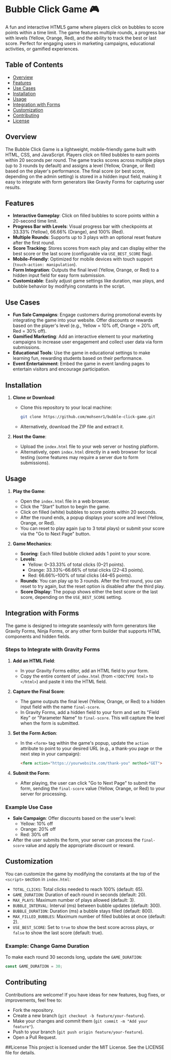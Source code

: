 # Bubble Click Game 🎮

A fun and interactive HTML5 game where players click on bubbles to score points within a time limit. The game features multiple rounds, a progress bar with levels (Yellow, Orange, Red), and the ability to track the best or last score. Perfect for engaging users in marketing campaigns, educational activities, or gamified experiences.

## Table of Contents
- [Overview](#overview)
- [Features](#features)
- [Use Cases](#use-cases)
- [Installation](#installation)
- [Usage](#usage)
- [Integration with Forms](#integration-with-forms)
- [Customization](#customization)
- [Contributing](#contributing)
- [License](#license)

## Overview
The Bubble Click Game is a lightweight, mobile-friendly game built with HTML, CSS, and JavaScript. Players click on filled bubbles to earn points within 20 seconds per round. The game tracks scores across multiple plays (up to 3 rounds by default) and assigns a level (Yellow, Orange, or Red) based on the player's performance. The final score (or best score, depending on the admin setting) is stored in a hidden input field, making it easy to integrate with form generators like Gravity Forms for capturing user results.

## Features
- **Interactive Gameplay**: Click on filled bubbles to score points within a 20-second time limit.
- **Progress Bar with Levels**: Visual progress bar with checkpoints at 33.33% (Yellow), 66.66% (Orange), and 100% (Red).
- **Multiple Rounds**: Supports up to 3 plays with an optional reset feature after the first round.
- **Score Tracking**: Stores scores from each play and can display either the best score or the last score (configurable via `USE_BEST_SCORE` flag).
- **Mobile-Friendly**: Optimized for mobile devices with touch support (`touch-action: manipulation`).
- **Form Integration**: Outputs the final level (Yellow, Orange, or Red) to a hidden input field for easy form submission.
- **Customizable**: Easily adjust game settings like duration, max plays, and bubble behavior by modifying constants in the script.

## Use Cases
- **Fun Sale Campaigns**: Engage customers during promotional events by integrating the game into your website. Offer discounts or rewards based on the player's level (e.g., Yellow = 10% off, Orange = 20% off, Red = 30% off).
- **Gamified Marketing**: Add an interactive element to your marketing campaigns to increase user engagement and collect user data via form submissions.
- **Educational Tools**: Use the game in educational settings to make learning fun, rewarding students based on their performance.
- **Event Entertainment**: Embed the game in event landing pages to entertain visitors and encourage participation.

## Installation
1. **Clone or Download**:
   - Clone this repository to your local machine:
     ```bash
     git clone https://github.com/mohsenr1/bubble-click-game.git
     ```
   - Alternatively, download the ZIP file and extract it.

2. **Host the Game**:
   - Upload the `index.html` file to your web server or hosting platform.
   - Alternatively, open `index.html` directly in a web browser for local testing (some features may require a server due to form submissions).

## Usage
1. **Play the Game**:
   - Open the `index.html` file in a web browser.
   - Click the "Start" button to begin the game.
   - Click on filled (white) bubbles to score points within 20 seconds.
   - After the round ends, a popup displays your score and level (Yellow, Orange, or Red).
   - You can reset to play again (up to 3 total plays) or submit your score via the "Go to Next Page" button.

2. **Game Mechanics**:
   - **Scoring**: Each filled bubble clicked adds 1 point to your score.
   - **Levels**:
     - Yellow: 0–33.33% of total clicks (0–21 points).
     - Orange: 33.33%–66.66% of total clicks (22–43 points).
     - Red: 66.66%–100% of total clicks (44–65 points).
   - **Rounds**: You can play up to 3 rounds. After the first round, you can reset to try again, but the reset option is disabled after the third play.
   - **Score Display**: The popup shows either the best score or the last score, depending on the `USE_BEST_SCORE` setting.

## Integration with Forms
The game is designed to integrate seamlessly with form generators like Gravity Forms, Ninja Forms, or any other form builder that supports HTML components and hidden fields.

### Steps to Integrate with Gravity Forms
1. **Add an HTML Field**:
   - In your Gravity Forms editor, add an HTML field to your form.
   - Copy the entire content of `index.html` (from `<!DOCTYPE html>` to `</html>`) and paste it into the HTML field.

2. **Capture the Final Score**:
   - The game outputs the final level (Yellow, Orange, or Red) to a hidden input field with the name `final-score`.
   - In Gravity Forms, add a hidden field to your form and set its "Field Key" or "Parameter Name" to `final-score`. This will capture the level when the form is submitted.

3. **Set the Form Action**:
   - In the `<form>` tag within the game's popup, update the `action` attribute to point to your desired URL (e.g., a thank-you page or the next step in your campaign):
     ```html
     <form action="https://yourwebsite.com/thank-you" method="GET">
     ```

4. **Submit the Form**:
   - After playing, the user can click "Go to Next Page" to submit the form, sending the `final-score` value (Yellow, Orange, or Red) to your server for processing.

### Example Use Case
- **Sale Campaign**: Offer discounts based on the user's level:
  - Yellow: 10% off
  - Orange: 20% off
  - Red: 30% off
- After the user submits the form, your server can process the `final-score` value and apply the appropriate discount or reward.

## Customization
You can customize the game by modifying the constants at the top of the `<script>` section in `index.html`:

- `TOTAL_CLICKS`: Total clicks needed to reach 100% (default: 65).
- `GAME_DURATION`: Duration of each round in seconds (default: 20).
- `MAX_PLAYS`: Maximum number of plays allowed (default: 3).
- `BUBBLE_INTERVAL`: Interval (ms) between bubble updates (default: 300).
- `BUBBLE_DURATION`: Duration (ms) a bubble stays filled (default: 800).
- `MAX_FILLED_BUBBLES`: Maximum number of filled bubbles at once (default: 2).
- `USE_BEST_SCORE`: Set to `true` to show the best score across plays, or `false` to show the last score (default: true).

### Example: Change Game Duration
To make each round 30 seconds long, update the `GAME_DURATION`:
```javascript
const GAME_DURATION = 30;
```

## Contributing
Contributions are welcome! If you have ideas for new features, bug fixes, or improvements, feel free to:
   - Fork the repository.
   - Create a new branch (`git checkout -b feature/your-feature`).
   - Make your changes and commit them (`git commit -m "Add your feature"`).
   - Push to your branch (`git push origin feature/your-feature`).
   - Open a Pull Request.

##License
This project is licensed under the MIT License. See the LICENSE file for details.

